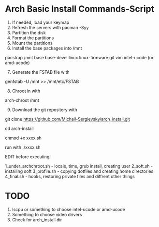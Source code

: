 # Arch Basic Install Commands-Script
1. If needed, load your keymap
2. Refresh the servers with pacman -Syy
3. Partition the disk
4. Format the partitions
5. Mount the partitions
6. Install the base packages into /mnt

pacstrap /mnt base base-devel linux linux-firmware git vim intel-ucode (or amd-ucode)

7. Generate the FSTAB file with

genfstab -U /mnt >> /mnt/etc/FSTAB

8. Chroot in with

arch-chroot /mnt

9. Download the git repository with

git clone https://github.com/Michail-Sergievsky/arch_install.git

cd arch-install

chmod +x xxxx.sh

run with ./xxxx.sh

EDIT before executing!

1_under_archchroot.sh - locale, time, grub install, creating user
2_soft.sh - installing soft
3_profile.sh - copying dotfiles and creating home directories
4_final.sh - hooks, restoring private files and diffrent other things

# TODO
1. lscpu or something to choose intel-ucode or amd-ucode
2. Something to choose video drivers
3. Check for arch_install dir
